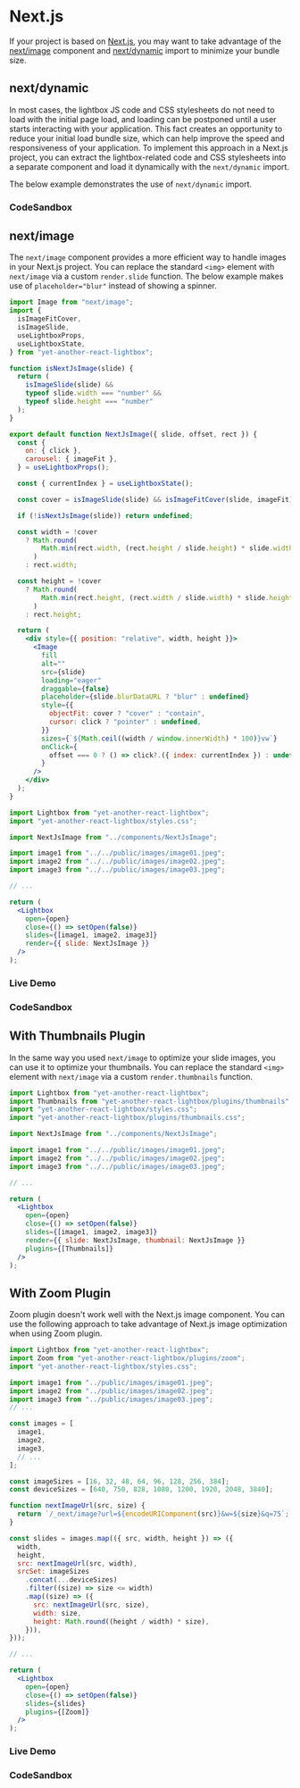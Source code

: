 # Next.js

If your project is based on [Next.js](https://nextjs.org/), you may want to take
advantage of the [next/image](https://nextjs.org/docs/api-reference/next/image)
component and
[next/dynamic](https://nextjs.org/docs/advanced-features/dynamic-import) import
to minimize your bundle size.

## next/dynamic

In most cases, the lightbox JS code and CSS stylesheets do not need to load with
the initial page load, and loading can be postponed until a user starts
interacting with your application. This fact creates an opportunity to reduce
your initial load bundle size, which can help improve the speed and
responsiveness of your application. To implement this approach in a Next.js
project, you can extract the lightbox-related code and CSS stylesheets into a
separate component and load it dynamically with the `next/dynamic` import.

The below example demonstrates the use of `next/dynamic` import.

### CodeSandbox

<CodeSandboxLink link="https://codesandbox.io/p/sandbox/yet-another-react-lightbox-nextjs-dynamic-rgkgk6" file="/app/page.tsx" path="/" />

## next/image

The `next/image` component provides a more efficient way to handle images in
your Next.js project. You can replace the standard `<img>` element with
`next/image` via a custom `render.slide` function. The below example makes use
of `placeholder="blur"` instead of showing a spinner.

```jsx
import Image from "next/image";
import {
  isImageFitCover,
  isImageSlide,
  useLightboxProps,
  useLightboxState,
} from "yet-another-react-lightbox";

function isNextJsImage(slide) {
  return (
    isImageSlide(slide) &&
    typeof slide.width === "number" &&
    typeof slide.height === "number"
  );
}

export default function NextJsImage({ slide, offset, rect }) {
  const {
    on: { click },
    carousel: { imageFit },
  } = useLightboxProps();

  const { currentIndex } = useLightboxState();

  const cover = isImageSlide(slide) && isImageFitCover(slide, imageFit);

  if (!isNextJsImage(slide)) return undefined;

  const width = !cover
    ? Math.round(
        Math.min(rect.width, (rect.height / slide.height) * slide.width),
      )
    : rect.width;

  const height = !cover
    ? Math.round(
        Math.min(rect.height, (rect.width / slide.width) * slide.height),
      )
    : rect.height;

  return (
    <div style={{ position: "relative", width, height }}>
      <Image
        fill
        alt=""
        src={slide}
        loading="eager"
        draggable={false}
        placeholder={slide.blurDataURL ? "blur" : undefined}
        style={{
          objectFit: cover ? "cover" : "contain",
          cursor: click ? "pointer" : undefined,
        }}
        sizes={`${Math.ceil((width / window.innerWidth) * 100)}vw`}
        onClick={
          offset === 0 ? () => click?.({ index: currentIndex }) : undefined
        }
      />
    </div>
  );
}
```

```jsx
import Lightbox from "yet-another-react-lightbox";
import "yet-another-react-lightbox/styles.css";

import NextJsImage from "../components/NextJsImage";

import image1 from "../../public/images/image01.jpeg";
import image2 from "../../public/images/image02.jpeg";
import image3 from "../../public/images/image03.jpeg";

// ...

return (
  <Lightbox
    open={open}
    close={() => setOpen(false)}
    slides={[image1, image2, image3]}
    render={{ slide: NextJsImage }}
  />
);
```

### Live Demo

<NextJsExample />

### CodeSandbox

<CodeSandboxLink link="https://codesandbox.io/p/sandbox/yet-another-react-lightbox-nextjs-ts-dt0l1m" file="/app/page.tsx" path="/" />

## With Thumbnails Plugin

In the same way you used `next/image` to optimize your slide images, you can use
it to optimize your thumbnails. You can replace the standard `<img>` element
with `next/image` via a custom `render.thumbnails` function.

```jsx
import Lightbox from "yet-another-react-lightbox";
import Thumbnails from "yet-another-react-lightbox/plugins/thumbnails";
import "yet-another-react-lightbox/styles.css";
import "yet-another-react-lightbox/plugins/thumbnails.css";

import NextJsImage from "../components/NextJsImage";

import image1 from "../../public/images/image01.jpeg";
import image2 from "../../public/images/image02.jpeg";
import image3 from "../../public/images/image03.jpeg";

// ...

return (
  <Lightbox
    open={open}
    close={() => setOpen(false)}
    slides={[image1, image2, image3]}
    render={{ slide: NextJsImage, thumbnail: NextJsImage }}
    plugins={[Thumbnails]}
  />
);
```

## With Zoom Plugin

Zoom plugin doesn't work well with the Next.js image component. You can use the
following approach to take advantage of Next.js image optimization when using
Zoom plugin.

```jsx
import Lightbox from "yet-another-react-lightbox";
import Zoom from "yet-another-react-lightbox/plugins/zoom";
import "yet-another-react-lightbox/styles.css";

import image1 from "../public/images/image01.jpeg";
import image2 from "../public/images/image02.jpeg";
import image3 from "../public/images/image03.jpeg";
// ...

const images = [
  image1,
  image2,
  image3,
  // ...
];

const imageSizes = [16, 32, 48, 64, 96, 128, 256, 384];
const deviceSizes = [640, 750, 828, 1080, 1200, 1920, 2048, 3840];

function nextImageUrl(src, size) {
  return `/_next/image?url=${encodeURIComponent(src)}&w=${size}&q=75`;
}

const slides = images.map(({ src, width, height }) => ({
  width,
  height,
  src: nextImageUrl(src, width),
  srcSet: imageSizes
    .concat(...deviceSizes)
    .filter((size) => size <= width)
    .map((size) => ({
      src: nextImageUrl(src, size),
      width: size,
      height: Math.round((height / width) * size),
    })),
}));

// ...

return (
  <Lightbox
    open={open}
    close={() => setOpen(false)}
    slides={slides}
    plugins={[Zoom]}
  />
);
```

### Live Demo

<NextJsZoomExample />

### CodeSandbox

<CodeSandboxLink link="https://codesandbox.io/p/sandbox/yet-another-react-lightbox-nextjs-zoom-323vcm" file="/app/page.tsx" path="/" />

